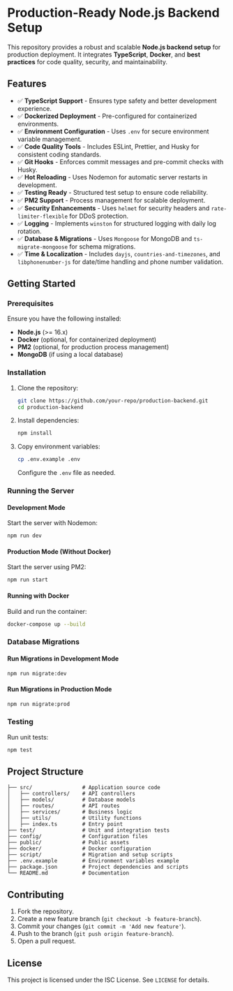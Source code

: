 # Production-Ready Node.js Backend Setup

This repository provides a robust and scalable **Node.js backend setup** for production deployment. It integrates **TypeScript**, **Docker**, and **best practices** for code quality, security, and maintainability.

## Features

- ✅ **TypeScript Support** - Ensures type safety and better development experience.
- ✅ **Dockerized Deployment** - Pre-configured for containerized environments.
- ✅ **Environment Configuration** - Uses `.env` for secure environment variable management.
- ✅ **Code Quality Tools** - Includes ESLint, Prettier, and Husky for consistent coding standards.
- ✅ **Git Hooks** - Enforces commit messages and pre-commit checks with Husky.
- ✅ **Hot Reloading** - Uses Nodemon for automatic server restarts in development.
- ✅ **Testing Ready** - Structured test setup to ensure code reliability.
- ✅ **PM2 Support** - Process management for scalable deployment.
- ✅ **Security Enhancements** - Uses `helmet` for security headers and `rate-limiter-flexible` for DDoS protection.
- ✅ **Logging** - Implements `winston` for structured logging with daily log rotation.
- ✅ **Database & Migrations** - Uses `Mongoose` for MongoDB and `ts-migrate-mongoose` for schema migrations.
- ✅ **Time & Localization** - Includes `dayjs`, `countries-and-timezones`, and `libphonenumber-js` for date/time handling and phone number validation.

## Getting Started

### Prerequisites

Ensure you have the following installed:

- **Node.js** (>= 16.x)
- **Docker** (optional, for containerized deployment)
- **PM2** (optional, for production process management)
- **MongoDB** (if using a local database)

### Installation

1. Clone the repository:
   ```sh
   git clone https://github.com/your-repo/production-backend.git
   cd production-backend
   ```

2. Install dependencies:
   ```sh
   npm install
   ```

3. Copy environment variables:
   ```sh
   cp .env.example .env
   ```
   Configure the `.env` file as needed.

### Running the Server

#### Development Mode

Start the server with Nodemon:
```sh
npm run dev
```

#### Production Mode (Without Docker)

Start the server using PM2:
```sh
npm run start
```

#### Running with Docker

Build and run the container:
```sh
docker-compose up --build
```

### Database Migrations

#### Run Migrations in Development Mode
```sh
npm run migrate:dev
```

#### Run Migrations in Production Mode
```sh
npm run migrate:prod
```

### Testing

Run unit tests:
```sh
npm test
```

## Project Structure

```
├── src/                # Application source code
│   ├── controllers/    # API controllers
│   ├── models/         # Database models
│   ├── routes/         # API routes
│   ├── services/       # Business logic
│   ├── utils/          # Utility functions
│   ├── index.ts        # Entry point
├── test/               # Unit and integration tests
├── config/             # Configuration files
├── public/             # Public assets
├── docker/             # Docker configuration
├── script/             # Migration and setup scripts
├── .env.example        # Environment variables example
├── package.json        # Project dependencies and scripts
└── README.md           # Documentation
```

## Contributing

1. Fork the repository.
2. Create a new feature branch (`git checkout -b feature-branch`).
3. Commit your changes (`git commit -m 'Add new feature'`).
4. Push to the branch (`git push origin feature-branch`).
5. Open a pull request.

## License

This project is licensed under the ISC License. See `LICENSE` for details.
